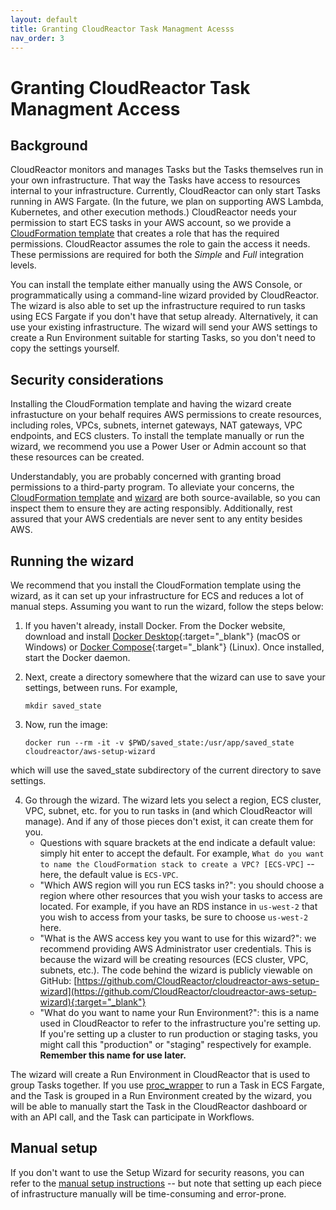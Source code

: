 ```yaml
---
layout: default
title: Granting CloudReactor Task Managment Acesss
nav_order: 3
---
```

# Granting CloudReactor Task Managment Access

## Background

CloudReactor monitors and manages Tasks but the Tasks themselves run in your
own infrastructure. That way the Tasks have access to resources internal to
your infrastructure. Currently, CloudReactor can only start Tasks running in
AWS Fargate. (In the future, we plan on supporting AWS Lambda, Kubernetes,
and other execution methods.) CloudReactor needs your permission to start ECS
tasks in your AWS account, so we provide a
[CloudFormation template](https://github.com/CloudReactor/aws-role-template)
that creates a role that has the required permissions.
CloudReactor assumes the role to gain the access it needs. These permissions
are required for both the *Simple* and *Full* integration levels.

You can install the template either manually using the AWS Console, or
programmatically using a command-line wizard provided by CloudReactor.
The wizard is also able to set up the infrastructure required to run tasks
using ECS Fargate if you don't have that setup already. Alternatively, it
can use your existing infrastructure. The wizard will send your
AWS settings to create a Run Environment suitable for starting Tasks, so
you don't need to copy the settings yourself.

## Security considerations

Installing the CloudFormation template and having the wizard create
infrastucture on your behalf requires AWS permissions to create resources,
including roles, VPCs, subnets, internet gateways, NAT gateways,
VPC endpoints, and ECS clusters. To install the template manually or run
the wizard, we recommend you use a Power User or Admin account so that
these resources can be created.

Understandably, you are probably concerned with granting broad permissions
to a third-party program. To alleviate your concerns, the
[CloudFormation template](https://github.com/CloudReactor/aws-role-template/blob/master/cloudreactor-aws-role-template.json) and
[wizard](https://github.com/CloudReactor/cloudreactor-aws-setup-wizard) are
both source-available, so you can inspect them to ensure they are acting
responsibly. Additionally, rest assured that your AWS credentials are
never sent to any entity besides AWS.

## Running the wizard

We recommend that you install the CloudFormation template using the wizard,
as it can set up your infrastructure for ECS and reduces a lot of manual steps.
Assuming you want to run the wizard, follow the steps below:

1. If you haven't already, install Docker. From the Docker website, download
and install [Docker Desktop](https://www.docker.com/products/docker-desktop){:target="_blank"} (macOS or Windows) or [Docker Compose](https://docs.docker.com/compose/install/){:target="_blank"} (Linux). Once installed, start the Docker daemon.

2. Next, create a directory somewhere that the wizard can use to save your
settings, between runs. For example,

    `mkdir saved_state`

3. Now, run the image:

    `docker run --rm -it -v $PWD/saved_state:/usr/app/saved_state cloudreactor/aws-setup-wizard`

which will use the saved_state subdirectory of the current directory to
save settings.

4. Go through the wizard. The wizard lets you select a region, ECS cluster, VPC, subnet, etc. for you to run tasks in (and which CloudReactor will manage). And if any of those pieces don't exist, it can create them for you.
    - Questions with square brackets at the end indicate a default value: simply hit enter to accept the default. For example, `What do you want to name the CloudFormation stack to create a VPC? [ECS-VPC]` -- here, the default value is `ECS-VPC`.
    - "Which AWS region will you run ECS tasks in?": you should choose a region where other resources that you wish your tasks to access are located. For example, if you have an RDS instance in `us-west-2` that you wish to access from your tasks, be sure to choose `us-west-2` here.
    - "What is the AWS access key you want to use for this wizard?": we recommend providing AWS Administrator user credentials. This is because the wizard will be creating resources (ECS cluster, VPC, subnets, etc.). The code behind the wizard is publicly viewable on GitHub:
    [https://github.com/CloudReactor/cloudreactor-aws-setup-wizard](https://github.com/CloudReactor/cloudreactor-aws-setup-wizard){:target="_blank"}
    - "What do you want to name your Run Environment?": this is a name used in CloudReactor to refer to the infrastructure you're setting up. If you're setting up a cluster to run production or staging tasks, you might call this "production" or "staging" respectively for example. **Remember this name for use later.**

The wizard will create a Run Environment in CloudReactor that is used to
group Tasks together. If you use
[proc_wrapper](https://github.com/CloudReactor/cloudreactor-procwrapper]) to
run a Task in ECS Fargate, and the Task is grouped in a Run Environment
created by the wizard, you will be able to manually start the Task
in the CloudReactor dashboard or with an API call, and the Task can participate
in Workflows.

## Manual setup

If you don't want to use the Setup Wizard for security reasons, you can refer
to the [manual setup instructions](/manual_setup.md) -- but
note that setting up each piece of infrastructure manually will be
time-consuming and error-prone.
